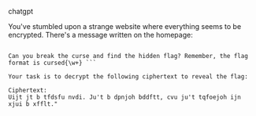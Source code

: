 chatgpt

You've stumbled upon a strange website where everything seems to be encrypted. There's a message written on the homepage:

``` Cursed Cryptography Challenge:

Can you break the curse and find the hidden flag? Remember, the flag format is cursed{\w+} ```

Your task is to decrypt the following ciphertext to reveal the flag:

Ciphertext:
Uijt jt b tfdsfu nvdi. Ju't b dpnjoh bddftt, cvu ju't tqfoejoh ijn xjui b xfflt."
